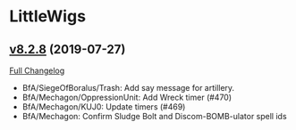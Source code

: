 # LittleWigs

## [v8.2.8](https://github.com/BigWigsMods/LittleWigs/tree/v8.2.8) (2019-07-27)
[Full Changelog](https://github.com/BigWigsMods/LittleWigs/compare/v8.2.7...v8.2.8)

- BfA/SiegeOfBoralus/Trash: Add say message for artillery.  
- BfA/Mechagon/OppressionUnit: Add Wreck timer (#470)  
- BfA/Mechagon/KUJ0: Update timers (#469)  
- BfA/Mechagon: Confirm Sludge Bolt and Discom-BOMB-ulator spell ids  
